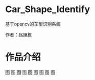 # Car_Shape_Identify
基于opencv的车型识别系统

作者：赵旭栋

# 作品介绍

[图](/images/图1.png)
[图](/images/图2.png)
[图](/images/图3.png)
[图](/images/图4.png)
[图](/images/图5.png)
[图](/images/图6.png)
[图](/images/图7.png)
[图](/images/图8.png)
[图](/images/图9.png)


